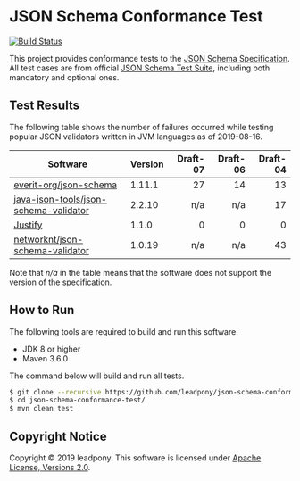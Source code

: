 # JSON Schema Conformance Test

[![Build Status](https://travis-ci.org/leadpony/json-schema-conformance-test.svg?branch=master)](https://travis-ci.org/leadpony/json-schema-conformance-test)

This project provides conformance tests to the [JSON Schema Specification]. All test cases are from official [JSON Schema Test Suite], including both mandatory and optional ones.

## Test Results

The following table shows the number of failures occurred while testing popular JSON validators written in JVM languages as of 2019-08-16.

| Software | Version | Draft-07 | Draft-06 | Draft-04 |
| --- | --- | ---: | ---: | ---: |
| [everit-org/json-schema] | 1.11.1 | 27 | 14 | 13 |
| [java-json-tools/json-schema-validator] | 2.2.10 | n/a | n/a | 17 |
| [Justify] | 1.1.0 | 0 | 0 | 0 |
| [networknt/json-schema-validator] | 1.0.19 | n/a | n/a | 43 |

Note that _n/a_ in the table means that the software does not support the version of the specification.

## How to Run

The following tools are required to build and run this software.
* JDK 8 or higher
* Maven 3.6.0

The command below will build and run all tests.
```bash
$ git clone --recursive https://github.com/leadpony/json-schema-conformance-test.git
$ cd json-schema-conformance-test/
$ mvn clean test
```

## Copyright Notice
Copyright &copy; 2019 leadpony. This software is licensed under [Apache License, Versions 2.0][Apache 2.0 License].

[Apache 2.0 License]: https://www.apache.org/licenses/LICENSE-2.0
[JSON Schema Specification]: https://json-schema.org/
[JSON Schema Test Suite]: https://github.com/json-schema-org/JSON-Schema-Test-Suite

[everit-org/json-schema]: https://github.com/everit-org/json-schema
[java-json-tools/json-schema-validator]: https://github.com/java-json-tools/json-schema-validator
[Justify]: https://github.com/leadpony/justify
[networknt/json-schema-validator]: https://github.com/networknt/json-schema-validator
